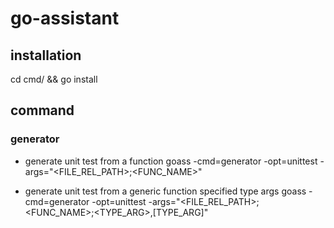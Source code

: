 # go-assistant

## installation

cd cmd/ && go install

## command

### generator

- generate unit test from a function
    goass -cmd=generator -opt=unittest -args="<FILE_REL_PATH>;<FUNC_NAME>"

- generate unit test from a generic function specified type args
    goass -cmd=generator -opt=unittest -args="<FILE_REL_PATH>;<FUNC_NAME>;<TYPE_ARG>,[TYPE_ARG]"